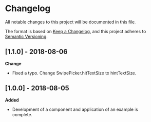 # Changelog
All notable changes to this project will be documented in this file.

The format is based on [Keep a Changelog](https://keepachangelog.com/en/1.0.0/),
and this project adheres to [Semantic Versioning](https://semver.org/spec/v2.0.0.html).

## [1.1.0] - 2018-08-06
**Change**
- Fixed a typo. Change SwipePicker.hitTextSize to hintTextSize.

## [1.0.0] - 2018-08-05
**Added**
- Development of a component and application of an example is complete.
